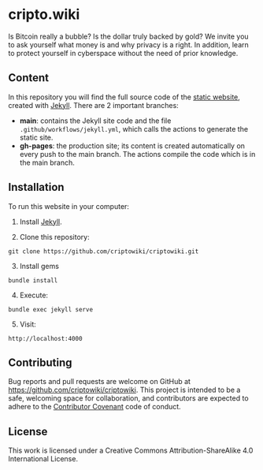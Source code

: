 # cripto.wiki
Is Bitcoin really a bubble? Is the dollar truly backed by gold? We invite you to ask yourself what money is and why privacy is a right. In addition, learn to protect yourself in cyberspace without the need of prior knowledge.


## Content
In this repository you will find the full source code of the [static website](https://cripto.wiki), created with [Jekyll](https://jekyllrb.com/). There are 2 important branches:
- **main**: contains the Jekyll site code and the file `.github/workflows/jekyll.yml`, which calls the actions to generate the static site.
- **gh-pages**: the production site; its content is created automatically on every push to the main branch. The actions compile the code which is in the main branch.


## Installation
To run this website in your computer:

1. Install [Jekyll](https://jekyllrb.com/docs/installation/).

2. Clone this repository:
```
git clone https://github.com/criptowiki/criptowiki.git
```

3. Install gems
```
bundle install
```

4. Execute:
```
bundle exec jekyll serve
```

5. Visit:
```
http://localhost:4000
```

## Contributing
Bug reports and pull requests are welcome on GitHub at https://github.com/criptowiki/criptowiki. This project is intended to be a safe, welcoming space for collaboration, and contributors are expected to adhere to the [Contributor Covenant](http://contributor-covenant.org) code of conduct.


## License
This work is licensed under a Creative Commons Attribution-ShareAlike 4.0 International License.
